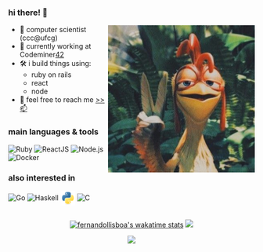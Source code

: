 ### hi there! 👋

<img align="right" alt="joão frango" src="assets/joaofrango.jpg" height="300px"/>

- 🔬 computer scientist (ccc@ufcg)
- 💼 currently working at Codeminer[42](https://www.codeminer42.com/)
- 🛠️ i build things using:
  - ruby on rails 
  - react
  - node
- 🤙 feel free to reach me [>>📫](mailto:fernando.costa@ccc.ufcg.edu.br)

### main languages & tools
<div>
      <img title="Ruby" alt="Ruby" width="45"
        src="https://cdn.jsdelivr.net/gh/devicons/devicon/icons/ruby/ruby-plain.svg">
      <img title="ReactJS" alt="ReactJS" width="50"
        src="https://cdn.jsdelivr.net/gh/devicons/devicon/icons/react/react-original.svg">
      <img title="Node.js" alt="Node.js" width="50"
        src="https://cdn.jsdelivr.net/gh/devicons/devicon/icons/nodejs/nodejs-original.svg">
      <img title="Docker" alt="Docker" width="55"
        src="https://cdn.jsdelivr.net/gh/devicons/devicon/icons/docker/docker-original.svg">
</div>

### also interested in
<div>
  <img align="center" title="Go" alt="Go" height="30" width="30" src="https://cdn.jsdelivr.net/gh/devicons/devicon/icons/go/go-original.svg" />
  <img align="center" title="Haskell" alt="Haskell" height="30" width="30" src="https://cdn.jsdelivr.net/gh/devicons/devicon/icons/haskell/haskell-original.svg" /> 
<img align="center" title="Python" alt="Python" height="30" width="30" src="https://raw.githubusercontent.com/devicons/devicon/master/icons/python/python-original.svg">
  <img align="center" title="C" alt="C" height="30" width="30" src="https://cdn.jsdelivr.net/gh/devicons/devicon/icons/c/c-original.svg" />
</div>

##

<div align="center">
  
  [![fernandollisboa's wakatime stats](https://github-readme-stats.vercel.app/api/wakatime?username=nandoe&langs_count=4&theme=gotham&hide=other&custom_title=Wakatime%20Weekly%20Status&range=last_7_days&border_radius=15px)](https://github.com/anuraghazra/github-readme-stats)
  <img width="268px" src="https://github-readme-stats.vercel.app/api/top-langs/?username=fernandollisboa&langs_count=8&theme=gotham&layout=compact&border_radius=15px" />
</div>
<div align="center">
  <img height="175px" src="https://github-readme-stats.vercel.app/api?username=fernandollisboa&show_icons=true&theme=gotham&border_radius=15px" />
</div>

